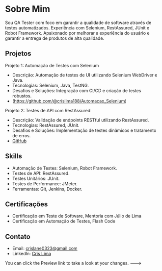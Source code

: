 # Sobre Mim
Sou QA Tester com foco em garantir a qualidade de software através de testes automatizados. Experiência com Selenium, RestAssured, JUnit e Robot Framework. Apaixonado por melhorar a experiência do usuário e garantir a entrega de produtos de alta qualidade.

## Projetos

Projeto 1: Automação de Testes com Selenium
- Descrição: Automação de testes de UI utilizando Selenium WebDriver e Java.
- Tecnologias: Selenium, Java, TestNG.
- Desafios e Soluções: Integração com CI/CD e criação de testes robustos.
- (https://github.com/@crislima188/Automacao_Selenium)

Projeto 2: Testes de API com RestAssured
- Descrição: Validação de endpoints RESTful utilizando RestAssured.
- Tecnologias: RestAssured, JUnit.
- Desafios e Soluções: Implementação de testes dinâmicos e tratamento de erros.
- [GitHub](https://github.com/@crislima88/Testes_API_RestAssured)

## Skills
- Automação de Testes: Selenium, Robot Framework.
- Testes de API: RestAssured.
- Testes Unitários: JUnit.
- Testes de Performance: JMeter.
- Ferramentas: Git, Jenkins, Docker.

## Certificações
- Certificação em Teste de Software, Mentoria com Júlio de Lima
- Certificação em Automação de Testes, Flash Code

## Contato
- Email: crislane0323@gmail.com
- LinkedIn: [Cris Lima](https://www.linkedin.com/in/crislima-18a3a0268)

You can click the Preview link to take a look at your changes.
--->
